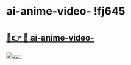 # ai-anime-video- !fj645

# <h2><a href="https://hdta7i.esa.edu.pl?title=ai-anime-video-&ref=fj645">🔗👉 🔴 ai-anime-video-</a></h2>

[![acn](https://github.com/user-attachments/assets/0f9c940e-d8b0-45ae-aac7-cd30a18b3e1c)](https://hdta7i.esa.edu.pl?title=ai-anime-video-&ref=fj645)

